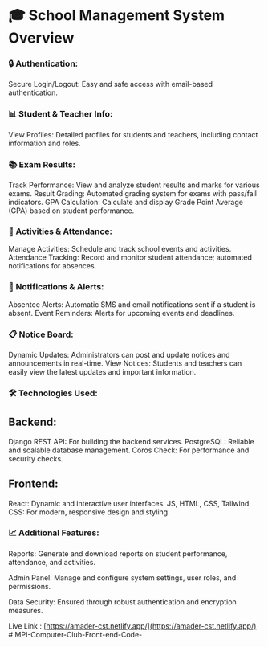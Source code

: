 # 🎓 School Management System Overview
### 🔒 Authentication:

Secure Login/Logout: Easy and safe access with email-based authentication.
### 📊 Student & Teacher Info:

View Profiles: Detailed profiles for students and teachers, including contact information and roles.
### 📚 Exam Results:

Track Performance: View and analyze student results and marks for various exams.
Result Grading: Automated grading system for exams with pass/fail indicators.
GPA Calculation: Calculate and display Grade Point Average (GPA) based on student performance.
### 🏫 Activities & Attendance:

Manage Activities: Schedule and track school events and activities.
Attendance Tracking: Record and monitor student attendance; automated notifications for absences.
### 📱 Notifications & Alerts:

Absentee Alerts: Automatic SMS and email notifications sent if a student is absent.
Event Reminders: Alerts for upcoming events and deadlines.
### 📋 Notice Board:

Dynamic Updates: Administrators can post and update notices and announcements in real-time.
View Notices: Students and teachers can easily view the latest updates and important information.
### 🛠️ Technologies Used:

## Backend:
Django REST API: For building the backend services.
PostgreSQL: Reliable and scalable database management.
Coros Check: For performance and security checks.
## Frontend:
React: Dynamic and interactive user interfaces.
JS, HTML, CSS, Tailwind CSS: For modern, responsive design and styling.
### 📈 Additional Features:

Reports: Generate and download reports on student performance, attendance, and activities.

Admin Panel: Manage and configure system settings, user roles, and permissions.

Data Security: Ensured through robust authentication and encryption measures.

Live Link : [https://amader-cst.netlify.app/](https://amader-cst.netlify.app/)
#   M P I - C o m p u t e r - C l u b - F r o n t - e n d - C o d e - 
 
 



